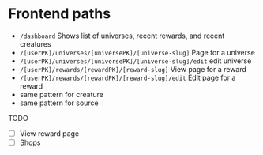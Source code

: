 # Frontend paths

- `/dashboard` Shows list of universes, recent rewards, and recent creatures
- `/[userPK]/universes/[universePK]/[universe-slug]` Page for a universe
- `/[userPK]/universes/[universePK]/[universe-slug]/edit` edit universe
- `/[userPK]/rewards/[rewardPK]/[reward-slug]` View page for a reward
- `/[userPK]/rewards/[rewardPK]/[reward-slug]/edit` Edit page for a reward
- same pattern for creature
- same pattern for source

TODO

- [ ] View reward page
- [ ] Shops

